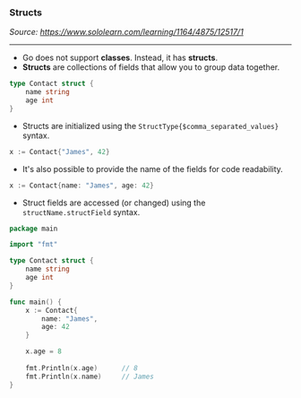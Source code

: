 ### Structs
*Source: https://www.sololearn.com/learning/1164/4875/12517/1*

---
- Go does not support **classes**. Instead, it has **structs**.
- **Structs** are collections of fields that allow you to group data together.
```go
type Contact struct {
    name string
    age int
}
```

- Structs are initialized using the `StructType{$comma_separated_values}` syntax.
```go
x := Contact{"James", 42}
```

- It's also possible to provide the name of the fields for code readability.
```go
x := Contact{name: "James", age: 42}
```

- Struct fields are accessed (or changed) using the `structName.structField` syntax.
```go
package main

import "fmt"

type Contact struct {
    name string
    age int
}

func main() {
    x := Contact{
        name: "James",
        age: 42
    }

    x.age = 8
    
    fmt.Println(x.age)      // 8
    fmt.Println(x.name)     // James
}